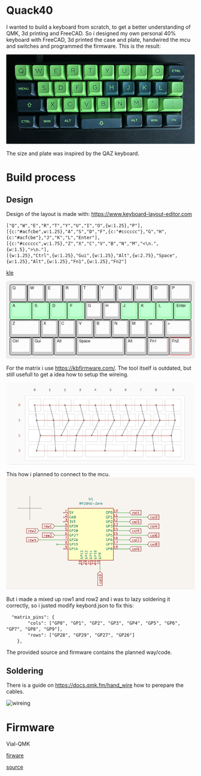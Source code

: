 # Quack40

I wanted to build a keyboard from scratch, to get a better understanding of QMK, 3d
printing and FreeCAD. So i designed my own personal 40% keyboard with FreeCAD,
3d printed the case and plate, handwired the mcu and switches and programmed
the firmware. This is the result: 

![quck40](/assets/quck40.png)


The size and plate was inspired by the QAZ keyboard. 

# Build process

## Design

Design of the layout is made with: 
https://www.keyboard-layout-editor.com

```
["Q","W","E","R","T","Y","U","I","O",{w:1.25},"P"],
[{c:"#acfcbe",w:1.25},"A","S","D","F",{c:"#cccccc"},"G","H",{c:"#acfcbe"},"J","K","L","Enter"],
[{c:"#cccccc",w:1.75},"Z","X","C","V","B","N","M","<\n.",{w:1.5},">\n."],
[{w:1.25},"Ctrl",{w:1.25},"Gui",{w:1.25},"Alt",{w:2.75},"Space",{w:1.25},"Alt",{w:1.25},"Fn1",{w:1.25},"Fn2"]
```

[kle](/assets/spacebar.json)

![plate](/assets/spacebar.png)

For the matrix i use https://kbfirmware.com/. The tool itself is outdated, but still usefull to get a idea how to setup the wireing.

![wireing](/assets/wireing.jpg)

This how i planned to connect to the mcu. 
![mcu](/assets/MCUConnections.png)

But i made a mixed up row1 and row2 and i was to lazy soldering it correctly, so
i justed modify keybord.json to fix this:

```
  "matrix_pins": {
        "cols": ["GP0", "GP1", "GP2", "GP3", "GP4", "GP5", "GP6", "GP7", "GP8", "GP9"],
        "rows": ["GP28", "GP29", "GP27", "GP26"]
    },
```

The provided source and firmware contains the planned way/code.

## Soldering

There is a guide on https://docs.qmk.fm/hand_wire how to perepare the cables.

![wireing](/assets/wireing_plate.png)

# Firmware

Vial-QMK 


[firware](/firmware/quack40_vial.uf2)

[source](/source/)

